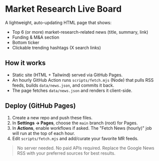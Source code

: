 # Market Research Live Board

A lightweight, auto-updating HTML page that shows:
- Top 6 (or more) market-research-related news (title, summary, link)
- Funding & M&A section
- Bottom ticker
- Clickable trending hashtags (X search links)

## How it works
- Static site (HTML + Tailwind) served via GitHub Pages.
- An hourly GitHub Action runs `scripts/fetch.mjs` (Node) that pulls RSS feeds, builds `data/news.json`, and commits it back.
- The page fetches `data/news.json` and renders it client-side.

## Deploy (GitHub Pages)
1. Create a new repo and push these files.
2. In **Settings → Pages**, choose the `main` branch (root) for Pages.
3. In **Actions**, enable workflows if asked. The "Fetch News (hourly)" job will run at the top of each hour.
4. Edit `scripts/fetch.mjs` and add/curate your favorite MR feeds.

> No server needed. No paid APIs required. Replace the Google News RSS with your preferred sources for best results.

